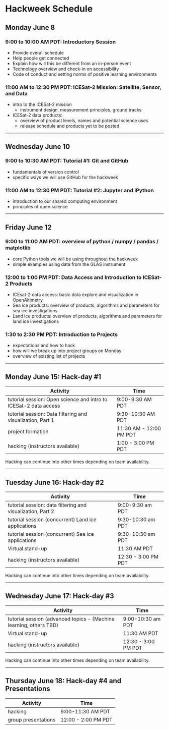 # Hackweek Schedule

## Monday June 8 

### 9:00 to 10:00 AM PDT: Introductory Session

* Provide overall schedule
* Help people get connected
* Explain how will this be different from an in-person event
* Technology overview and check-in on accessibility
* Code of conduct and setting norms of positive learning environments

### 11:00 AM to 12:30 PM PDT: ICESat-2 Mission: Satellite, Sensor, and Data

* intro to the ICESat-2 mission
    * instrument design, measurement principles, ground tracks
* ICESat-2 data products: 
    * overview of product levels, names and potential science uses
    * release schedule and products yet to be posted

________________________________________________________

## Wednesday June 10

### 9:00 to 10:30 AM PDT: Tutorial #1: Git and GitHub

* fundamentals of version control 
* specific ways we will use GitHub for the hackweek

### 11:00 AM to 12:30 PM PDT: Tutorial #2: Jupyter and iPython

* introduction to our shared computing environment
* principles of open science 

________________________________________________________

## Friday June 12 

### 9:00 to 11:00 AM PDT: overview of python / numpy / pandas / matplotlib

* core Python tools we will be using throughout the hackweek
* simple examples using data from the GLAS instrument

### 12:00 to 1:00 PM PDT: Data Access and Introduction to ICESat-2 Products

* ICEsat-2 data access: basic data explore and visualization in OpenAltimetry
* Sea ice products: overview of products, algorithms and parameters for sea ice investigations
* Land ice products: overview of products, algorithms and parameters for land ice investigations

### 1:30 to 2:30 PM PDT: Introduction to Projects

* expectations and how to hack
* how will we break up into project groups on Monday
* overview of existing list of projects

________________________________________________________

## Monday June 15: Hack-day #1

| Activity |  Time           | 
| --------- | ------------- |
| tutorial session: Open science and intro to ICESat-2 data access | 9:00-9:30 AM PDT  | 
| tutorial session: Data filtering and visualization, Part 1 | 9:30-10:30 AM PDT  | 
| project formation | 11:30 AM - 12:00 PM PDT | 
| hacking (instructors available) | 1:00 - 3:00 PM  PDT | 

Hacking can continue into other times depending on team availability.

________________________________________________________

## Tuesday June 16: Hack-day #2

| Activity |  Time           |
| --------- | ------------- | 
| tutorial session: data filtering and visualization, Part 2 | 9:00-9:30 am PDT  |
| tutorial session (concurrent) Land ice applications | 9:30-10:30 am PDT  |
| tutorial session (concurrent) Sea ice applications | 9:30-10:30 am PDT  | 
| Virtual stand-up | 11:30 AM PDT | 
| hacking (instructors available) | 12:30 - 3:00 PM  PDT | 

Hacking can continue into other times depending on team availability.

________________________________________________________

## Wednesday June 17: Hack-day #3

| Activity |  Time           | 
| --------- | ------------- | 
| tutorial session (advanced topics - (Machine learning, others TBD) | 9:00-10:30 am PDT  |
| Virtual stand-up | 11:30 AM PDT | 
| hacking (instructors available) | 12:30 - 3:00 PM  PDT | 

Hacking can continue into other times depending on team availability.
________________________________________________________

## Thursday June 18: Hack-day #4 and Presentations
| Activity |  Time           | 
| --------- | ------------- |
| hacking  | 9:00-11:30 AM PDT | 
| group presentations  | 12:00 - 2:00 PM PDT  | 